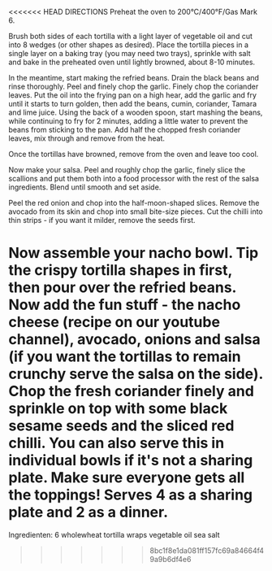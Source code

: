 <<<<<<< HEAD
DIRECTIONS
Preheat the oven to 200°C/400°F/Gas Mark 6.

Brush both sides of each tortilla with a light layer of vegetable oil and cut into 8 wedges (or other shapes as desired). Place the tortilla pieces in a single layer on a baking tray (you may need two trays), sprinkle with salt and bake in the preheated oven until lightly browned, about 8-10 minutes.

In the meantime, start making the refried beans. Drain the black beans and rinse thoroughly. Peel and finely chop the garlic. Finely chop the coriander leaves. Put the oil into the frying pan on a high hear, add the garlic and fry until it starts to turn golden, then add the beans, cumin, coriander, Tamara and lime juice. Using the back of a wooden spoon, start mashing the beans, while continuing to fry for 2 minutes, adding a little water to prevent the beans from sticking to the pan. Add half the chopped fresh coriander leaves, mix through and remove from the heat.

Once the tortillas have browned, remove from the oven and leave too cool.

Now make your salsa. Peel and roughly chop the garlic, finely slice the scallions and put them both into a food processor with the rest of the salsa ingredients. Blend until smooth and set aside.

Peel the red onion and chop into the half-moon-shaped slices. Remove the avocado from its skin and chop into small bite-size pieces. Cut the chilli into thin strips - if you want it milder, remove the seeds first.

# Now assemble your nacho bowl. Tip the crispy tortilla shapes in first, then pour over the refried beans. Now add the fun stuff - the nacho cheese (recipe on our youtube channel), avocado, onions and salsa (if you want the tortillas to remain crunchy serve the salsa on the side). Chop the fresh coriander finely and sprinkle on top with some black sesame seeds and the sliced red chilli. You can also serve this in individual bowls if it's not a sharing plate. Make sure everyone gets all the toppings! Serves 4 as a sharing plate and 2 as a dinner.

Ingredienten:
6 wholewheat tortilla wraps
vegetable oil
sea salt

> > > > > > > 8bc1f8e1da081ff157fc69a84664f49a9b6df4e6
